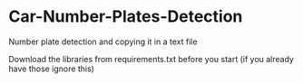 # Car-Number-Plates-Detection
Number plate detection and copying it in a text file


Download the libraries from requirements.txt before you start (if you already have those ignore this)

